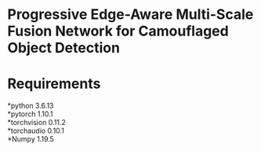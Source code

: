 # Progressive Edge-Aware Multi-Scale Fusion Network for Camouflaged Object Detection

# Requirements
*python 3.6.13<br>
*pytorch 1.10.1<br>
*torchvision 0.11.2<br>
*torchaudio 0.10.1<br>
*Numpy 1.19.5
